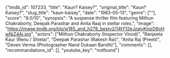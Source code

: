 {"tmdb_id": 107233, "title": "Kaun? Kaisey?", "original_title": "Kaun? Kaisey?", "slug_title": "kaun-kaisey", "date": "1983-05-13", "genre": [""], "score": "8.0/10", "synopsis": "A suspense thriller film featuring Mithun Chakraborty, Deepak Parashar and Anita Raaj in stellar roles.", "image": "https://image.tmdb.org/t/p/w185_and_h278_bestv2/14tY12eJzajvKjozD6oHwNiZ4Ai.jpg", "actors": ["Mithun Chakraborty (Inspector Vinod)", "Ranjeeta Kaur (Renu / Shiela)", "Deepak Parashar (Rakesh Rai)", "Anita Raj (Preeti)", "Deven Verma (Photographer Nand Dukaan Bandh)"], "comments": [], "recommandations_id": [], "youtube_key": "notfound"}